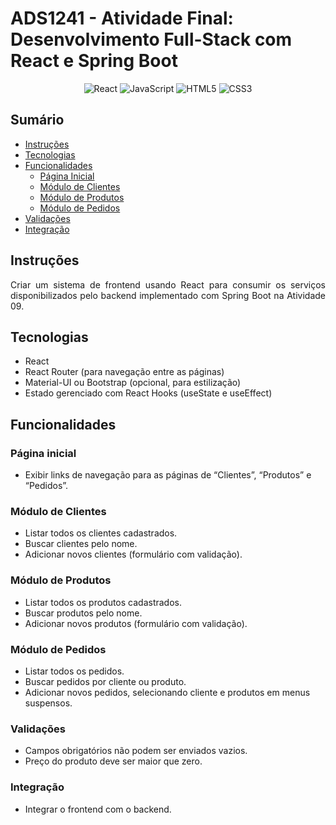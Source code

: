 # ADS1241 - Atividade Final: Desenvolvimento Full-Stack com React e Spring Boot

<div align="center">

![React](https://img.shields.io/badge/react-%2320232a.svg?style=for-the-badge&logo=react&logoColor=%2361DAFB)
![JavaScript](https://img.shields.io/badge/javascript-%23323330.svg?style=for-the-badge&logo=javascript&logoColor=%23F7DF1E)
![HTML5](https://img.shields.io/badge/html5-%23E34F26.svg?style=for-the-badge&logo=html5&logoColor=white)
![CSS3](https://img.shields.io/badge/css3-%231572B6.svg?style=for-the-badge&logo=css3&logoColor=white)

</div>

## Sumário

- [Instruções](#instruções)
- [Tecnologias](#tecnologias)
- [Funcionalidades](#funcionalidades)
    - [Página Inicial](#página-inicial)
    - [Módulo de Clientes](#módulo-de-clientes)
    - [Módulo de Produtos](#módulo-de-produtos)
    - [Módulo de Pedidos](#módulo-de-pedidos)
- [Validações](#validações)
- [Integração](#integração)

## Instruções

<p align="justify">
Criar um sistema de frontend usando React para consumir os serviços disponibilizados pelo backend implementado com Spring Boot na <a href="https://github.com/richardeveloper/crud-spring-boot" style="text-decoration: none;">Atividade 09</a>.
</p>

## Tecnologias

- React
- React Router (para navegação entre as páginas)
- Material-UI ou Bootstrap (opcional, para estilização)
- Estado gerenciado com React Hooks (useState e useEffect)

## Funcionalidades

### Página inicial

- Exibir links de navegação para as páginas de “Clientes”, “Produtos” e “Pedidos”.

### Módulo de Clientes

- Listar todos os clientes cadastrados.
- Buscar clientes pelo nome.
- Adicionar novos clientes (formulário com validação).

### Módulo de Produtos

- Listar todos os produtos cadastrados.
- Buscar produtos pelo nome.
- Adicionar novos produtos (formulário com validação).

### Módulo de Pedidos
- Listar todos os pedidos.
- Buscar pedidos por cliente ou produto.
- Adicionar novos pedidos, selecionando cliente e produtos em menus suspensos.

### Validações

- Campos obrigatórios não podem ser enviados vazios.
- Preço do produto deve ser maior que zero.

### Integração

- Integrar o frontend com o backend.
